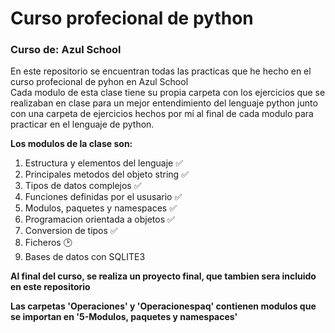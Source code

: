 # Curso profecional de python  
  
### Curso de: Azul School  
  
En este repositorio se encuentran todas las practicas que he hecho en el curso profecional de pyhon en Azul School  
Cada modulo de esta clase tiene su propia carpeta con los ejercicios que se realizaban en clase para un mejor entendimiento del lenguaje python junto con una carpeta de ejercicios hechos por mi al final de cada modulo para practicar en el lenguaje de python.  
  
**Los modulos de la clase son:**
  1. Estructura y elementos del lenguaje        :white_check_mark:
  2. Principales metodos del objeto string      :white_check_mark:
  3. Tipos de datos complejos                   :white_check_mark:
  4. Funciones definidas por el ususario        :white_check_mark:
  5. Modulos, paquetes y namespaces             :white_check_mark:
  6. Programacion orientada a objetos           :white_check_mark:
  7. Conversion de tipos                        :white_check_mark:
  8. Ficheros                                   :clock2:
  9. Bases de datos con SQLITE3                 

**Al final del curso, se realiza un proyecto final, que tambien sera incluido en este repositorio**

**Las carpetas 'Operaciones' y 'Operacionespaq' contienen modulos que se importan en '5-Modulos, paquetes y namespaces'**
